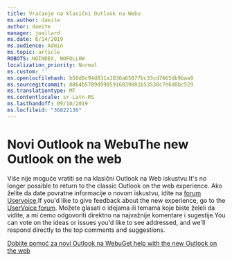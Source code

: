 ```yaml
---
title: Vraćanje na klasični Outlook na Webu
ms.author: daeite
author: daeite
manager: joallard
ms.date: 6/14/2019
ms.audience: Admin
ms.topic: article
ROBOTS: NOINDEX, NOFOLLOW
localization_priority: Normal
ms.custom: ''
ms.openlocfilehash: b50d8c94d831a1836a65077bc33cd7665db9baa9
ms.sourcegitcommit: 8864b5789d9905916039081b53530c7e6d8bc529
ms.translationtype: MT
ms.contentlocale: sr-Latn-RS
ms.lasthandoff: 09/10/2019
ms.locfileid: "36822136"
---
```

# <a name="the-new-outlook-on-the-web"></a><span data-ttu-id="01b15-102">Novi Outlook na Webu</span><span class="sxs-lookup"><span data-stu-id="01b15-102">The new Outlook on the web</span></span>

<span data-ttu-id="01b15-103">Više nije moguće vratiti se na klasični Outlook na Web iskustvu.</span><span class="sxs-lookup"><span data-stu-id="01b15-103">It's no longer possible to return to the classic Outlook on the web experience.</span></span> <span data-ttu-id="01b15-104">Ako želite da date povratne informacije o novom iskustvu, idite na [forum Uservoice](https://go.microsoft.com/fwlink/?linkid=2103182).</span><span class="sxs-lookup"><span data-stu-id="01b15-104">If you'd like to give feedback about the new experience, go to the [UserVoice forum](https://go.microsoft.com/fwlink/?linkid=2103182).</span></span> <span data-ttu-id="01b15-105">Možete glasati o idejama ili temama koje biste želeli da vidite, a mi ćemo odgovoriti direktno na najvažnije komentare i sugestije.</span><span class="sxs-lookup"><span data-stu-id="01b15-105">You can vote on the ideas or issues you'd like to see addressed, and we'll respond directly to the top comments and suggestions.</span></span>

[<span data-ttu-id="01b15-106">Dobijte pomoć za novi Outlook na Webu</span><span class="sxs-lookup"><span data-stu-id="01b15-106">Get help with the new Outlook on the web</span></span>](https://support.office.com/article/017014cd-2ad0-41ab-8473-6bd8c349d4f8)